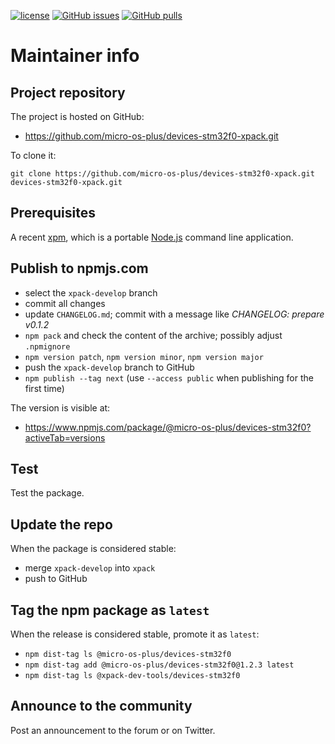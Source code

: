 [![license](https://img.shields.io/github/license/micro-os-plus/devices-stm32f0-xpack)](https://github.com/micro-os-plus/devices-stm32f0-xpack/blob/xpack/LICENSE)
[![GitHub issues](https://img.shields.io/github/issues/micro-os-plus/devices-stm32f0-xpack.svg)](https://github.com/micro-os-plus/devices-stm32f0-xpack/issues)
[![GitHub pulls](https://img.shields.io/github/issues-pr/micro-os-plus/devices-stm32f0-xpack.svg)](https://github.com/micro-os-plus/devices-stm32f0-xpack/pulls)

# Maintainer info

## Project repository

The project is hosted on GitHub:

- https://github.com/micro-os-plus/devices-stm32f0-xpack.git

To clone it:

```
git clone https://github.com/micro-os-plus/devices-stm32f0-xpack.git devices-stm32f0-xpack.git
```

## Prerequisites

A recent [xpm](https://xpack.github.io/xpm/), which is a portable
[Node.js](https://nodejs.org/) command line application.

## Publish to npmjs.com

- select the `xpack-develop` branch
- commit all changes
- update `CHANGELOG.md`; commit with a message like _CHANGELOG: prepare v0.1.2_
- `npm pack` and check the content of the archive; possibly adjust `.npmignore`
- `npm version patch`, `npm version minor`, `npm version major`
- push the `xpack-develop` branch to GitHub
- `npm publish --tag next` (use `--access public` when publishing for
  the first time)

The version is visible at:

- https://www.npmjs.com/package/@micro-os-plus/devices-stm32f0?activeTab=versions

## Test

Test the package.

## Update the repo

When the package is considered stable:

- merge `xpack-develop` into `xpack`
- push to GitHub

## Tag the npm package as `latest`

When the release is considered stable, promote it as `latest`:

- `npm dist-tag ls @micro-os-plus/devices-stm32f0`
- `npm dist-tag add @micro-os-plus/devices-stm32f0@1.2.3 latest`
- `npm dist-tag ls @xpack-dev-tools/devices-stm32f0`

## Announce to the community

Post an announcement to the forum or on Twitter.
